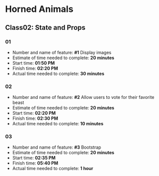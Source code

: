 # Horned Animals

## Class02: State and Props

### 01

- Number and name of feature: **#1** Display images
- Estimate of time needed to complete: **20 minutes**
- Start time: **01:50 PM**
- Finish time: **02:20 PM**
- Actual time needed to complete: **30 minutes**

### 02

- Number and name of feature: **#2** Allow users to vote for their favorite beast
- Estimate of time needed to complete: **20 minutes**
- Start time: **02:20 PM**
- Finish time: **02:30 PM**
- Actual time needed to complete: **10 minutes**

### 03

- Number and name of feature: **#3** Bootstrap
- Estimate of time needed to complete: **20 minutes**
- Start time: **02:35 PM**
- Finish time: **05:40 PM**
- Actual time needed to complete: **1 hour**
